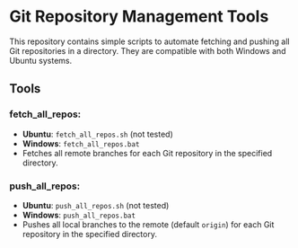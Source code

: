 # Git Repository Management Tools

This repository contains simple scripts to automate fetching and pushing all Git repositories in a directory. They are compatible with both Windows and Ubuntu systems.

## Tools

### fetch_all_repos:

- **Ubuntu**: `fetch_all_repos.sh` (not tested)
- **Windows**: `fetch_all_repos.bat`
- Fetches all remote branches for each Git repository in the specified directory.

### push_all_repos:

- **Ubuntu**: `push_all_repos.sh` (not tested)
- **Windows**: `push_all_repos.bat`
- Pushes all local branches to the remote (default `origin`) for each Git repository in the specified directory.

 
 
